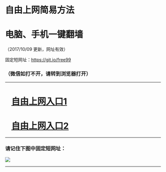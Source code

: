 ﻿# 自由上网简易方法

# 电脑、手机一键翻墙

（2017/10/09 更新，网址有效）

固定短网址：https://git.io/free99

### （微信如打不开，请转到浏览器打开）


***





# &nbsp;&nbsp; <a href="http://ft1014528443.fwq-tz-1001.info/fwqtz01.html?t=100900123956 " target="_blank">自由上网入口1</a>
# &nbsp;&nbsp; <a href="http://ft2160520471.fwq-tz-1002.info/fwqtz02.html?t=1009001994 " target="_blank">自由上网入口2</a>
***

### 请记住下图中固定短网址：

<img src="https://s3-us-west-2.amazonaws.com/fwq-1001/yjfq-20170905okok.png" /> 


***

